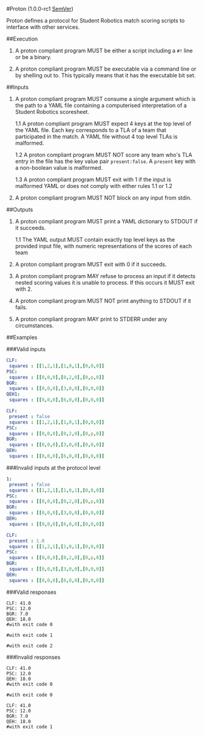 #Proton (1.0.0-rc1 [SemVer](http://semver.org/))

Proton defines a protocol for Student Robotics match scoring scripts to
interface with other services.

##Execution

1. A proton compliant program MUST be either a script including a `#!` line
   or be a binary.

2. A proton compliant program MUST be executable via a command line or by
   shelling out to. This typically means that it has the executable bit set.

##Inputs

1. A proton compliant program MUST consume a single argument which is the
   path to a YAML file containing a computerised interpretation of a Student
   Robotics scoresheet.

    1.1 A proton compliant program MUST expect 4 keys at the top level of the
        YAML file. Each key corresponds to a TLA of a team that participated in the
        match. A YAML file without 4 top level TLAs is malformed.

    1.2 A proton compliant program MUST NOT score any team who's TLA entry in
        the file has the key value pair `present:false`.
        A `present` key with a non-boolean value is malformed.

    1.3 A proton compliant program MUST exit with 1 if the input is malformed
        YAML or does not comply with either rules 1.1 or 1.2

2. A proton compliant program MUST NOT block on any input from stdin.

##Outputs

1. A proton compliant program MUST print a YAML dictionary to STDOUT if it
   succeeds.

    1.1 The YAML output MUST contain exactly top level keys as the provided
        input file, with numeric representations of the scores of each team

2. A proton compliant program MUST exit with 0 if it succeeds.

3. A proton compliant program MAY refuse to process an input if it detects
   nested scoring values it is unable to process. If this occurs it MUST
   exit with 2.

4. A proton compliant program MUST NOT print anything to STDOUT if it fails.

5. A proton compliant program MAY print to STDERR under any circumstances.


##Examples

###Valid inputs

```yaml
CLF:
 squares : [[1,2,1],[1,0,1],[0,0,0]]
PSC:
 squares : [[0,0,0],[0,2,0],[0,p,0]]
BGR:
 squares : [[0,0,0],[3,0,0],[0,0,0]]
QEH1:
 squares : [[0,0,0],[6,0,0],[0,0,0]]
```

```yaml
CLF:
 present : false
 squares : [[1,2,1],[1,0,1],[0,0,0]]
PSC:
 squares : [[0,0,0],[0,2,0],[0,p,0]]
BGR:
 squares : [[0,0,0],[3,0,0],[0,0,0]]
QEH:
 squares : [[0,0,0],[6,0,0],[0,0,0]]
```

###Invalid inputs at the protocol level

```yaml
1:
 present : false
 squares : [[1,2,1],[1,0,1],[0,0,0]]
PSC:
 squares : [[0,0,0],[0,2,0],[0,p,0]]
BGR:
 squares : [[0,0,0],[3,0,0],[0,0,0]]
QEH:
 squares : [[0,0,0],[6,0,0],[0,0,0]]
```

```yaml
CLF:
 present : 1.0
 squares : [[1,2,1],[1,0,1],[0,0,0]]
PSC:
 squares : [[0,0,0],[0,2,0],[0,p,0]]
BGR:
 squares : [[0,0,0],[3,0,0],[0,0,0]]
QEH:
 squares : [[0,0,0],[6,0,0],[0,0,0]]
```

###Valid responses

```
CLF: 41.0
PSC: 12.0
BGR: 7.0
QEH: 18.0
#with exit code 0
```

```
#with exit code 1
```

```
#with exit code 2
```

###Invalid responses

```
CLF: 41.0
PSC: 12.0
QEH: 18.0
#with exit code 0
```

```
#with exit code 0
```

```
CLF: 41.0
PSC: 12.0
BGR: 7.0
QEH: 18.0
#with exit code 1
```
